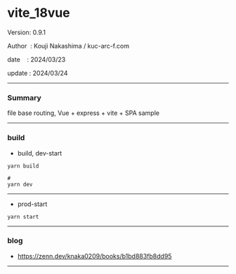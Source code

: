 ﻿# vite_18vue

 Version: 0.9.1

 Author  : Kouji Nakashima / kuc-arc-f.com

 date    : 2024/03/23

 update  : 2024/03/24

***
### Summary

file base routing, Vue + express + vite +  SPA sample

***
### build

* build, dev-start

```
yarn build

#
yarn dev
```

***
* prod-start

```
yarn start
```

***
### blog 

* https://zenn.dev/knaka0209/books/b1bd883fb8dd95

***

